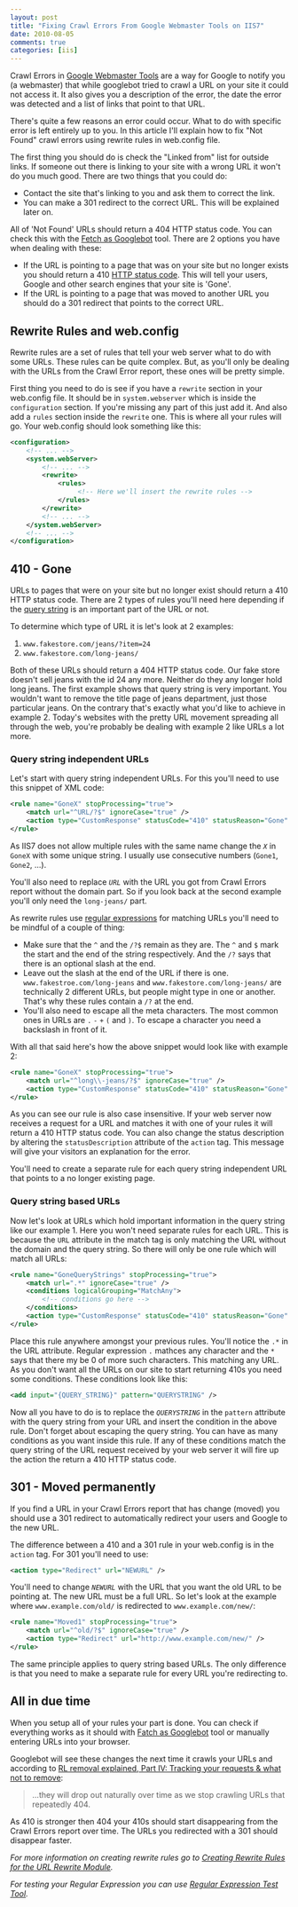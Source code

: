 ```yaml
---
layout: post
title: "Fixing Crawl Errors From Google Webmaster Tools on IIS7"
date: 2010-08-05
comments: true
categories: [iis]
---
```


Crawl Errors in [Google Webmaster Tools][gwt] are a way for Google to notify you (a webmaster) that while googlebot tried to crawl a URL on your site it could not access it. It also gives you a description of the error, the date the error was detected and a list of links that point to that URL.

There's quite a few reasons an error could occur. What to do with specific error is left entirely up to you. In this article I'll explain how to fix "Not Found" crawl errors using rewrite rules in web.config file.

The first thing you should do is check the "Linked from" list for outside links. If someone out there is linking to your site with a wrong URL it won't do you much good. There are two things that you could do:

- Contact the site that's linking to you and ask them to correct the link.
- You can make a 301 redirect to the correct URL. This will be explained later on.

All of 'Not Found' URLs should return a 404 HTTP status code. You can check this with the [Fetch as Googlebot][gb-fetch] tool. There are 2 options you have when dealing with these:

- If the URL is pointing to a page that was on your site but no longer exists you should return a 410 [HTTP status code][http-codes]. This will tell your users, Google and other search engines that your site is 'Gone'.
- If the URL is pointing to a page that was moved to another URL you should do a 301 redirect that points to the correct URL.

## Rewrite Rules and web.config

Rewrite rules are a set of rules that tell your web server what to do with some URLs. These rules can be quite complex. But, as you'll only be dealing with the URLs from the Crawl Error report, these ones will be pretty simple.

First thing you need to do is see if you have a `rewrite` section in your web.config file. It should be in `system.webserver` which is inside the `configuration` section. If you're missing any part of this just add it. And also add a `rules` section inside the `rewrite` one. This is where all your rules will go. Your web.config should look something like this:

```xml
<configuration>
    <!-- ... -->
    <system.webServer>
        <!-- ... -->
        <rewrite>
            <rules>
                 <!-- Here we'll insert the rewrite rules -->
            </rules>
        </rewrite>
        <!-- ... -->
    </system.webServer>
    <!-- ... -->
</configuration>
```

## 410 - Gone

URLs to pages that were on your site but no longer exist should return a 410 HTTP status code. There are 2 types of rules you'll need here depending if the [query string][query] is an important part of the URL or not.

To determine which type of URL it is let's look at 2 examples:

1. `www.fakestore.com/jeans/?item=24`
2. `www.fakestore.com/long-jeans/`

Both of these URLs should return a 404 HTTP status code. Our fake store doesn't sell jeans with the id 24 any more. Neither do they any longer hold long jeans. The first example shows that query string is very important. You wouldn't want to remove the title page of jeans department, just those particular jeans. On the contrary that's exactly what you'd like to achieve in example 2. Today's websites with the pretty URL movement spreading all through the web, you're probably be dealing with example 2 like URLs a lot more.

### Query string independent URLs

Let's start with query string independent URLs. For this you'll need to use this snippet of XML code:

```xml
<rule name="GoneX" stopProcessing="true">
    <match url="^URL/?$" ignoreCase="true" />
    <action type="CustomResponse" statusCode="410" statusReason="Gone" statusDescription="The requested resource is no longer available at the server and no forwarding address is known." />
</rule>
```

As IIS7 does not allow multiple rules with the same name change the *`X`* in `GoneX` with some unique string. I usually use consecutive numbers (`Gone1`, `Gone2`, ...).

You'll also need to replace *`URL`* with the URL you got from Crawl Errors report without the domain part. So if you look back at the second example you'll only need the `long-jeans/` part.

As rewrite rules use [regular expressions][regex] for matching URLs you'll need to be mindful of a couple of thing:

- Make sure that the `^` and the `/?$` remain as they are. The `^` and `$` mark the start and the end of the string respectively. And the `/?` says that there is an optional slash at the end.
- Leave out the slash at the end of the URL if there is one. `www.fakestroe.com/long-jeans` and `www.fakestore.com/long-jeans/` are technically 2 different URLs, but people might type in one or another. That's why these rules contain a `/?` at the end.
- You'll also need to escape all the meta characters. The most common ones in URLs are `.` `-` `+` `(` and `)`. To escape a character you need a backslash in front of it.

With all that said here's how the above snippet would look like with example 2:

```xml
<rule name="GoneX" stopProcessing="true">
    <match url="^long\\-jeans/?$" ignoreCase="true" />
    <action type="CustomResponse" statusCode="410" statusReason="Gone" statusDescription="The requested resource is no longer available at the server and no forwarding address is known." />
</rule>
```

As you can see our rule is also case insensitive. If your web server now receives a request for a URL and matches it with one of your rules it will return a 410 HTTP status code. You can also change the status description by altering the `statusDescription` attribute of the `action` tag. This message will give your visitors an explanation for the error.

You'll need to create a separate rule for each query string independent URL that points to a no longer existing page.

### Query string based URLs

Now let's look at URLs which hold important information in the query string like our example 1. Here you won't need separate rules for each URL. This is because the `URL` attribute in the match tag is only matching the URL without the domain and the query string. So there will only be one rule which will match all URLs:

```xml
<rule name="GoneQueryStrings" stopProcessing="true">
    <match url=".*" ignoreCase="true" />
    <conditions logicalGrouping="MatchAny">
        <!-- conditions go here -->
    </conditions>
    <action type="CustomResponse" statusCode="410" statusReason="Gone" statusDescription="The requested resource is no longer available at the server and no forwarding address is known." />
</rule>
```

Place this rule anywhere amongst your previous rules. You'll notice the `.*` in the URL attribute. Regular expression `.` mathces any character and the `*` says that there my be 0 of more such characters. This matching any URL. As you don't want all the URLs on our site to start returning 410s you need some conditions. These conditions look like this:

```xml
<add input="{QUERY_STRING}" pattern="QUERYSTRING" />
```

Now all you have to do is to replace the *`QUERYSTRING`* in the `pattern` attribute with the query string from your URL and insert the condition in the above rule. Don't forget about escaping the query string. You can have as many conditions as you want inside this rule. If any of these conditions match the query string of the URL request received by your web server it will fire up the action the return a 410 HTTP status code.

## 301 - Moved permanently

If you find a URL in your Crawl Errors report that has change (moved) you should use a 301 redirect to automatically redirect your users and Google to the new URL.

The difference between a 410 and a 301 rule in your web.config is in the `action` tag. For 301 you'll need to use:

```xml
<action type="Redirect" url="NEWURL" />
```

You'll need to change *`NEWURL`* with the URL that you want the old URL to be pointing at. The new URL must be a full URL. So let's look at the example where `www.example.com/old/` is redirected to `www.example.com/new/`:

```xml
<rule name="Moved1" stopProcessing="true">
    <match url="^old/?$" ignoreCase="true" />
    <action type="Redirect" url="http://www.example.com/new/" />
</rule>
```

The same principle applies to query string based URLs. The only difference is that you need to make a separate rule for every URL you're redirecting to.

## All in due time

When you setup all of your rules your part is done. You can check if everything works as it should with [Fatch as Googlebot][gb-fetch] tool or manually entering URLs into your browser.

Googlebot will see these changes the next time it crawls your URLs and according to [RL removal explained, Part IV: Tracking your requests & what not to remove][url-removal]:

> ...they will drop out naturally over time as we stop crawling URLs that repeatedly 404.

As 410 is stronger then 404 your 410s should start disappearing from the Crawl Errors report over time. The URLs you redirected with a 301 should disappear faster.

*For more information on creating rewrite rules go to [Creating Rewrite Rules for the URL Rewrite Module][rw-rules].*

*For testing your Regular Expression you can use [Regular Expression Test Tool][regex-test].*

[gwt]: https://www.google.com/webmasters/tools/ "Google Webmaster Tools"
[gb-fetch]: http://www.google.com/support/webmasters/bin/answer.py?answer=158587
[http-codes]: http://www.google.com/support/webmasters/bin/answer.py?answer=40132 "HTTP status codes"
[query]: http://en.wikipedia.org/wiki/Query_string "Query string"
[regex]: http://en.wikipedia.org/wiki/Regular_expression
[url-removal]: http://googlewebmastercentral.blogspot.com/2010/05/url-removal-explained-part-iv-tracking.html
[rw-rules]: http://learn.iis.net/page.aspx/461/creating-rewrite-rules-for-the-url-rewrite-module/
[regex-test]: https://regex101.com/
